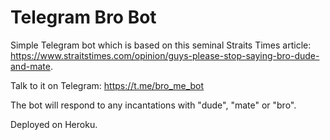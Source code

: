# Telegram Bro Bot

Simple Telegram bot which is based on this seminal Straits Times article: https://www.straitstimes.com/opinion/guys-please-stop-saying-bro-dude-and-mate. 

Talk to it on Telegram: https://t.me/bro_me_bot

The bot will respond to any incantations with "dude", "mate" or "bro".

Deployed on Heroku.